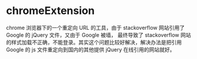 # chromeExtension
chrome 浏览器下的一个重定向 URL 的工具，由于 stackoverflow 网站引用了 Google 的 jQuery 文件，又由于 Google 被墙，
最终导致了 stackoverflow 网站的样式加载不正确，不能登录。其实这个问题比较好解决，解决办法是把引用 Google 的
js 文件重定向到国内的其他提供 jQuery 在线引用的网站就好。
